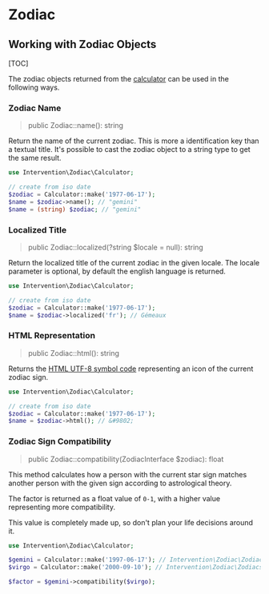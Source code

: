 # Zodiac
## Working with Zodiac Objects

[TOC]

The zodiac objects returned from the [calculator](/v5/api/calculator) can be
used in the following ways.

### Zodiac Name

> public Zodiac::name(): string

Return the name of the current zodiac. This is more a identification key than a
textual title. It's possible to cast the zodiac object to a string type to get
the same result.

```php
use Intervention\Zodiac\Calculator;

// create from iso date
$zodiac = Calculator::make('1977-06-17');
$name = $zodiac->name(); // "gemini"
$name = (string) $zodiac; // "gemini"
```

### Localized Title

> public Zodiac::localized(?string $locale = null): string

Return the localized title of the current zodiac in the given locale. The
locale parameter is optional, by default the english language is returned.

```php
use Intervention\Zodiac\Calculator;

// create from iso date
$zodiac = Calculator::make('1977-06-17');
$name = $zodiac->localized('fr'); // Gémeaux
```

### HTML Representation

> public Zodiac::html(): string

Returns the [HTML UTF-8 symbol
code](https://www.w3schools.com/charsets/ref_utf_symbols.asp) representing an
icon of the current zodiac sign.

```php
use Intervention\Zodiac\Calculator;

// create from iso date
$zodiac = Calculator::make('1977-06-17');
$name = $zodiac->html(); // &#9802;
```

### Zodiac Sign Compatibility

> public Zodiac::compatibility(ZodiacInterface $zodiac): float

This method calculates how a person with the current star sign matches another
person with the given sign according to astrological theory.

The factor is returned as a float value of `0-1`, with a higher value
representing more compatibility.

This value is completely made up, so don't plan your life decisions around it.


```php
use Intervention\Zodiac\Calculator;

$gemini = Calculator::make('1997-06-17'); // Intervention\Zodiac\Zodiacs\Gemini
$virgo = Calculator::make('2000-09-10'); // Intervention\Zodiac\Zodiacs\Virgo

$factor = $gemini->compatibility($virgo);
```
